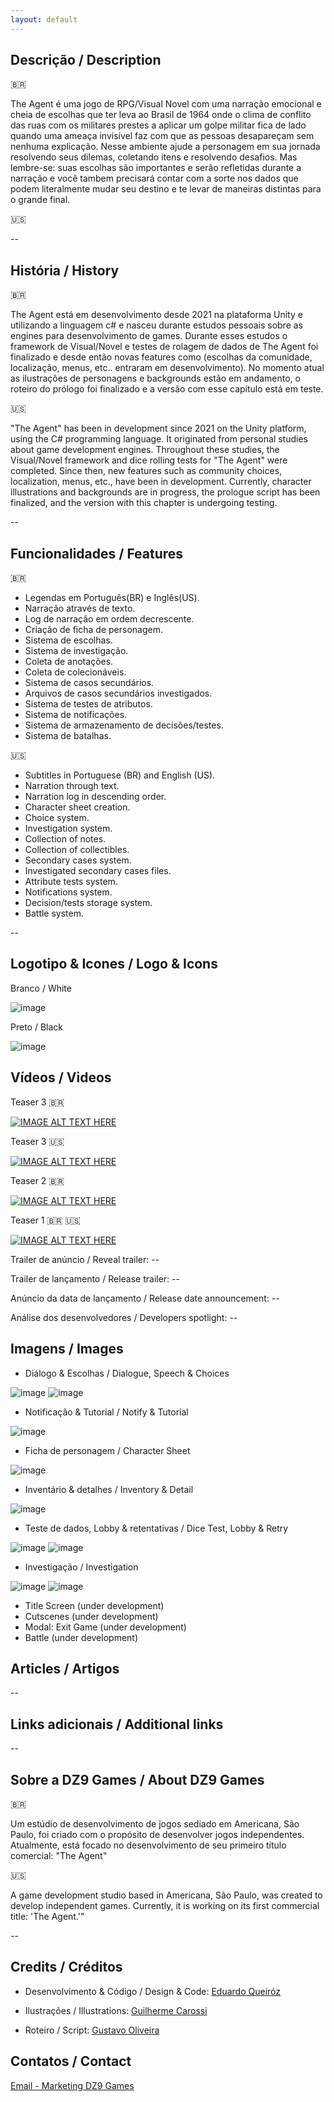 ```yaml
---
layout: default
---
```


## Descrição / Description

:brazil:

The Agent é uma jogo de RPG/Visual Novel com uma narração emocional e cheia de escolhas que ter leva ao Brasil de 1964 onde o clima de conflito das ruas com os militares prestes a aplicar um golpe militar fica de lado quando uma ameaça invisível faz com que as pessoas desapareçam sem nenhuma explicação.
Nesse ambiente ajude a personagem em sua jornada resolvendo seus dilemas, coletando itens e resolvendo desafios. Mas lembre-se: suas escolhas são importantes e serão refletidas durante a narração e você tambem precisará contar com a sorte nos dados que podem literalmente mudar seu destino e te levar de maneiras distintas para o grande final.

:us:

--

## História / History

:brazil:

The Agent está em desenvolvimento desde 2021 na plataforma Unity e utilizando a linguagem c# e nasceu durante estudos pessoais sobre as engines para desenvolvimento de games. Durante esses estudos o framework de Visual/Novel e testes de rolagem de dados de The Agent foi finalizado e desde então novas features como (escolhas da comunidade, localização, menus, etc.. entraram em desenvolvimento). No momento atual as ilustrações de personagens e backgrounds estão em andamento, o roteiro do prólogo foi finalizado e a versão com esse capítulo está em teste.

:us:

"The Agent" has been in development since 2021 on the Unity platform, using the C# programming language. It originated from personal studies about game development engines. Throughout these studies, the Visual/Novel framework and dice rolling tests for "The Agent" were completed. Since then, new features such as community choices, localization, menus, etc., have been in development. Currently, character illustrations and backgrounds are in progress, the prologue script has been finalized, and the version with this chapter is undergoing testing.

--

## Funcionalidades / Features

:brazil:

- Legendas em Português(BR) e Inglês(US).
- Narração através de texto.
- Log de narração em ordem decrescente. 
- Criação de ficha de personagem.
- Sistema de escolhas.
- Sistema de investigação.
- Coleta de anotações.
- Coleta de colecionáveis.
- Sistema de casos secundários.
- Arquivos de casos secundários investigados.
- Sistema de testes de atributos.
- Sistema de notificações.
- Sistema de armazenamento de decisões/testes.
- Sistema de batalhas.

:us:

- Subtitles in Portuguese (BR) and English (US).
- Narration through text.
- Narration log in descending order.
- Character sheet creation.
- Choice system.
- Investigation system.
- Collection of notes.
- Collection of collectibles.
- Secondary cases system.
- Investigated secondary cases files.
- Attribute tests system.
- Notifications system.
- Decision/tests storage system.
- Battle system.

--

## Logotipo & Icones / Logo & Icons

Branco / White

![image](https://raw.githubusercontent.com/theagent-game/theagent-game.github.io/main/assets/img/gamelogo-wth.png)

Preto / Black

![image](https://raw.githubusercontent.com/theagent-game/theagent-game.github.io/main/assets/img/gamelogo-bck.png)

## Vídeos / Videos

Teaser 3 :brazil:

[![IMAGE ALT TEXT HERE](https://img.youtube.com/vi/JUSFFxYMpzw/0.jpg)](https://youtu.be/JUSFFxYMpzw)

Teaser 3 :us:

[![IMAGE ALT TEXT HERE](https://img.youtube.com/vi/CJOJcSvGJ0U/0.jpg)](https://youtu.be/CJOJcSvGJ0U)

Teaser 2 :brazil:

[![IMAGE ALT TEXT HERE](https://img.youtube.com/vi/S_tIvQGfpO8/0.jpg)](https://www.youtube.com/watch?v=S_tIvQGfpO8)

Teaser 1 :brazil: :us:

[![IMAGE ALT TEXT HERE](https://img.youtube.com/vi/ZFnDmaZH7KA/0.jpg)](https://www.youtube.com/watch?v=ZFnDmaZH7KA)

Trailer de anúncio / Reveal trailer: --  

Trailer de lançamento / Release trailer: --  

Anúncio da data de lançamento / Release date announcement: --  

Análise dos desenvolvedores / Developers spotlight: --  

## Imagens / Images

- Diálogo & Escolhas / Dialogue, Speech & Choices

![image](https://raw.githubusercontent.com/theagent-game/theagent-game.github.io/main/assets/img/sys-narrative.png)
![image](https://raw.githubusercontent.com/theagent-game/theagent-game.github.io/main/assets/img/sys-choice.png)

- Notificação & Tutorial / Notify & Tutorial

![image](https://raw.githubusercontent.com/theagent-game/theagent-game.github.io/main/assets/img/sys-notify.png)

- Ficha de personagem / Character Sheet  

![image](https://raw.githubusercontent.com/theagent-game/theagent-game.github.io/main/assets/img/sys.char.png)

- Inventário & detalhes / Inventory & Detail

![image](https://raw.githubusercontent.com/theagent-game/theagent-game.github.io/main/assets/img/sys-inventory.png)

- Teste de dados, Lobby & retentativas / Dice Test, Lobby & Retry

![image](https://raw.githubusercontent.com/theagent-game/theagent-game.github.io/main/assets/img/sys-test-1.png)
![image](https://raw.githubusercontent.com/theagent-game/theagent-game.github.io/main/assets/img/sys-test-2.png)

- Investigação / Investigation

![image](https://raw.githubusercontent.com/theagent-game/theagent-game.github.io/main/assets/img/sys-investigation-1.png)
![image](https://raw.githubusercontent.com/theagent-game/theagent-game.github.io/main/assets/img/sys-investigation-2.png)

- Title Screen (under development)
- Cutscenes (under development)
- Modal: Exit Game (under development)
- Battle (under development)

## Articles / Artigos

--

## Links adicionais / Additional links

--

## Sobre a DZ9 Games / About DZ9 Games

:brazil:

Um estúdio de desenvolvimento de jogos sediado em Americana, São Paulo, foi criado com o propósito de desenvolver jogos independentes. Atualmente, está focado no desenvolvimento de seu primeiro título comercial: "The Agent"

:us:

A game development studio based in Americana, São Paulo, was created to develop independent games. Currently, it is working on its first commercial title: 'The Agent.'"

--

## Credits / Créditos

- Desenvolvimento & Código / Design & Code: [Eduardo Queiróz](https://leduqueiroz.github.io/)

- Ilustrações / Illustrations: [Guilherme Carossi](https://www.instagram.com/gui_carossi/)

- Roteiro / Script: [Gustavo Oliveira](https://theagent.dz9games.com/)

## Contatos / Contact

[Email - Marketing DZ9 Games](mailto:marketing@dz9games.com?subject=[GitHub]%20Source%20Han%20Sans)

